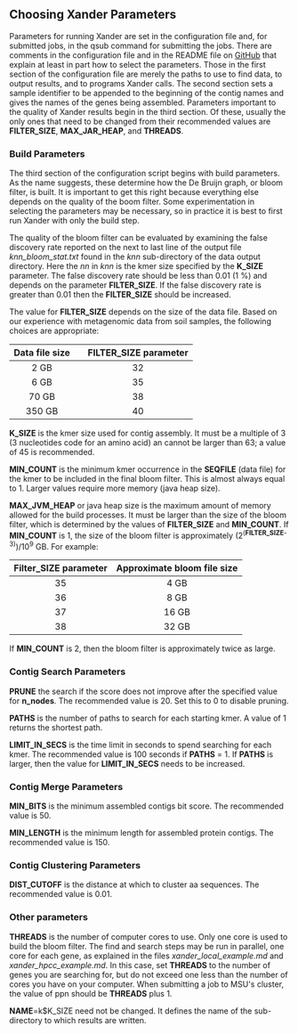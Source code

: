 ## Choosing Xander Parameters

Parameters for running Xander are set in the configuration file and, for submitted jobs, in the qsub command for submitting the jobs. There are comments in the configuration file and in the README file on [GitHub](https://github.com/rdpstaff/Xander_assembler "Xander") that explain at least in part how to select the parameters. Those in the first section of the configuration file are merely the paths to use to find data, to output results, and to programs Xander calls. The second section sets a sample identifier to be appended to the beginning of the contig names and gives the names of the genes being assembled. Parameters important to the quality of Xander results begin in the third section. Of these, usually the only ones that need to be changed from their recommended values are **FILTER_SIZE**, **MAX_JAR_HEAP**, and **THREADS**.

### Build Parameters

The third section of the configuration script begins with build parameters. As the name suggests, these determine how the De Bruijn graph, or bloom filter, is built. It is important to get this right because everything else depends on the quality of the boom filter. Some experimentation in selecting the parameters may be necessary, so in practice it is best to first run Xander with only the build step.

The quality of the bloom filter can be evaluated by examining the false discovery rate reported on the next to last line of the output file *knn\_bloom\_stat.txt* found in the *knn* sub-directory of the data output directory.  Here the *nn* in *knn* is the kmer size specified by the **K_SIZE** parameter. The false discovery rate should be less than 0.01 (1 %) and depends on the parameter **FILTER\_SIZE**. If the false discovery rate is greater than 0.01 then the **FILTER_SIZE** should be increased.

The value for **FILTER_SIZE** depends on the size of the data file. Based on our experience with metagenomic data from soil samples, the following choices are appropriate:

| Data file size |       |FILTER_SIZE parameter |
| :------------: |  ---- | :------------------: |
|    2 GB        |       |         32           |
|    6 GB        |       |         35           |
|   70 GB        |       |         38           |
|  350 GB        |       |         40           |

**K_SIZE** is the kmer size used for contig assembly. It must be a multiple of 3 (3 nucleotides code for an amino acid) an cannot be larger than 63; a value of 45 is recommended.

**MIN_COUNT** is the minimum kmer occurrence in the **SEQFILE** (data file) for the kmer to be included in the final bloom filter. This is almost always equal to 1. Larger values require more memory (java heap size).

**MAX_JVM_HEAP**  or java heap size is the maximum amount of memory allowed for the build processes. It must be larger than the size of the bloom filter, which is determined by the values of **FILTER_SIZE** and **MIN_COUNT**. If **MIN_COUNT** is 1, the size of the bloom filter is approximately (2<sup>(**FILTER_SIZE**-3)</sup>)/10<sup>9</sup> GB. For example:

| Filter_SIZE parameter |Approximate bloom file size |
| :-----: | :-----------: |
|    35   |      4 GB     |
|    36   |      8 GB     |
|    37   |     16 GB     |
|    38   |     32 GB     |

If **MIN_COUNT** is 2, then the bloom filter is approximately twice as large. 

### Contig Search Parameters

**PRUNE** the search if the score does not improve after the specified value for  **n_nodes**. The recommended value is 20. Set this to 0 to disable pruning.

**PATHS** is the number of paths to search for each starting kmer. A value of 1 returns the shortest path.

**LIMIT_IN_SECS** is the time limit in seconds to spend searching for each kmer. The recommended value is 100 seconds if **PATHS** = 1. If **PATHS** is larger, then the value for **LIMIT_IN_SECS** needs to be increased.

### Contig Merge Parameters

**MIN_BITS** is the minimum assembled contigs bit score. The recommended value is 50.

**MIN_LENGTH** is the minimum length for assembled protein contigs. The recommended value is 150.

### Contig Clustering Parameters

**DIST_CUTOFF** is the distance at which to cluster aa sequences. The recommended value is 0.01.

### Other parameters

**THREADS** is the number of computer cores to use. Only one core is used to build the bloom filter. The find and search steps may be run in parallel, one core for each gene, as explained in the files *xander\_local\_example.md* and *xander\_hpcc\_example.md*. In this case, set **THREADS** to the number of genes you are searching for, but do not exceed one less than the number of cores you have on your computer. When submitting a job to MSU's cluster, the value of ppn should be **THREADS** plus 1. 

**NAME**=k$K_SIZE need not be changed. It defines the name of the sub-directory to which results are written.